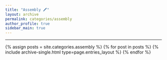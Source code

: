 ```yaml
---
title: "Assembly 🖍"
layout: archive
permalink: categories/assembly
author_profile: true
sidebar_main: true
---
```


***

{% assign posts = site.categories.assembly %}
{% for post in posts %} {% include archive-single.html type=page.entries_layout %} {% endfor %}